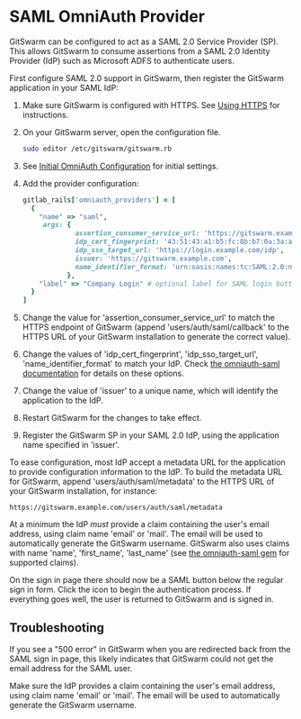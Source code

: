 # SAML OmniAuth Provider

GitSwarm can be configured to act as a SAML 2.0 Service Provider (SP). This
allows GitSwarm to consume assertions from a SAML 2.0 Identity Provider
(IdP) such as Microsoft ADFS to authenticate users. 

First configure SAML 2.0 support in GitSwarm, then register the GitSwarm
application in your SAML IdP:  

1.  Make sure GitSwarm is configured with HTTPS. See [Using
    HTTPS](../install/installation.md#using-https) for instructions.

1.  On your GitSwarm server, open the configuration file.

    ```bash
    sudo editor /etc/gitswarm/gitswarm.rb
    ```

1.  See [Initial OmniAuth
    Configuration](omniauth.md#initial-omniauth-configuration) for initial
    settings.

1.  Add the provider configuration:

    ```ruby
    gitlab_rails['omniauth_providers'] = [
      {
        "name" => "saml",
         args: {
                 assertion_consumer_service_url: 'https://gitswarm.example.com/users/auth/saml/callback',
                 idp_cert_fingerprint: '43:51:43:a1:b5:fc:8b:b7:0a:3a:a9:b1:0f:66:73:a8',
                 idp_sso_target_url: 'https://login.example.com/idp',
                 issuer: 'https://gitswarm.example.com',
                 name_identifier_format: 'urn:oasis:names:tc:SAML:2.0:nameid-format:transient'
               },
        "label" => "Company Login" # optional label for SAML login button, defaults to "Saml"
      }
    ]
    ```

1.  Change the value for 'assertion_consumer_service_url' to match the
    HTTPS endpoint of GitSwarm (append 'users/auth/saml/callback' to the
    HTTPS URL of your GitSwarm installation to generate the correct value). 

1.  Change the values of 'idp_cert_fingerprint', 'idp_sso_target_url',
    'name_identifier_format' to match your IdP. Check [the omniauth-saml
    documentation](https://github.com/PracticallyGreen/omniauth-saml) for
    details on these options.

1.  Change the value of 'issuer' to a unique name, which will identify the
    application to the IdP.

1.  Restart GitSwarm for the changes to take effect.

1.  Register the GitSwarm SP in your SAML 2.0 IdP, using the application
    name specified in 'issuer'. 

To ease configuration, most IdP accept a metadata URL for the application
to provide configuration information to the IdP. To build the metadata URL
for GitSwarm, append 'users/auth/saml/metadata' to the HTTPS URL of your
GitSwarm installation, for instance:

```
https://gitswarm.example.com/users/auth/saml/metadata
```

At a minimum the IdP *must* provide a claim containing the user's email
address, using claim name 'email' or 'mail'. The email will be used to
automatically generate the GitSwarm username. GitSwarm also uses claims
with name 'name', 'first_name', 'last_name' (see [the omniauth-saml
gem](https://github.com/PracticallyGreen/omniauth-saml/blob/master/lib/omniauth/strategies/saml.rb)
for supported claims).

On the sign in page there should now be a SAML button below the regular
sign in form. Click the icon to begin the authentication process. If
everything goes well, the user is returned to GitSwarm and is signed in.

## Troubleshooting

If you see a "500 error" in GitSwarm when you are redirected back from the
SAML sign in page, this likely indicates that GitSwarm could not get the
email address for the SAML user.

Make sure the IdP provides a claim containing the user's email address,
using claim name 'email' or 'mail'. The email will be used to automatically
generate the GitSwarm username.
